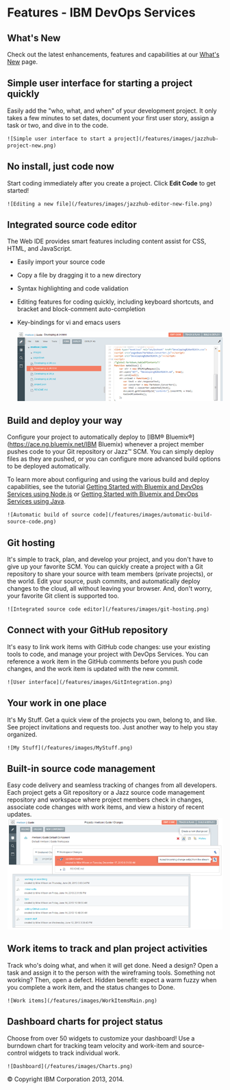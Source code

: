 # Features - IBM DevOps Services

## What's New
Check out the latest enhancements, features and capabilities at our [What's New](/whatsnew) page.							

## Simple user interface for starting a project quickly

Easily add the "who, what, and when" of your development project. 
It only takes a few minutes to set dates, document your first user
story, assign a task or two, and dive in to the code.	
 
	![Simple user interface to start a project](/features/images/jazzhub-project-new.png)																				

## No install, just code now

Start coding immediately after you create a project. 
Click **Edit Code** to get started!

	![Editing a new file](/features/images/jazzhub-editor-new-file.png)															

## Integrated source code editor

The Web IDE provides smart features including content assist for CSS, HTML, and JavaScript.

* Easily import your source code
* Copy a file by dragging it to a new directory
* Syntax highlighting and code validation
* Editing features for coding quickly, including keyboard shortcuts, and bracket and block-comment auto-completion
* Key-bindings for vi and emacs users

	![Integrated source code editor](/features/images/jazzhub-editor.png)											

## Build and deploy your way

Configure your project to automatically deploy to [IBM&reg; Bluemix&reg;](https://ace.ng.bluemix.net/IBM Bluemix) 
whenever a project member pushes code to your Git repository or
Jazz&trade; SCM. You can simply deploy files as they are pushed, or you
can configure more advanced build options to be deployed automatically.

To learn more about configuring and using the various build and deploy capabilities,
see the tutorial [Getting Started with Bluemix and DevOps Services using Node.js](/tutorials/jazzeditor)
or [Getting Started with Bluemix and DevOps Services using Java](/tutorials/jazzeditorjava).

	![Automatic build of source code](/features/images/automatic-build-source-code.png)
									
							
## Git hosting

It's simple to track, plan, and develop your project, and you don't have to 
give up your favorite SCM.  You can quickly create a project with a 
Git repository to share your source with team members (private 
projects), or the world.  Edit your source, push commits, and 
automatically deploy changes to	the cloud, all without leaving your
browser. And, don't worry, your favorite Git client is supported too.
 
	![Integrated source code editor](/features/images/git-hosting.png)		
 
## Connect with your GitHub repository
			
It's easy to link work items with GitHub code changes: use your existing 
tools to code, and manage your project with DevOps Services.  You 
can reference a work item in the GitHub comments before you push 
code changes, and the work item is updated with the new commit.

	![User interface](/features/images/GitIntegration.png)		

## Your work in one place

It's My Stuff. Get a quick view of the projects you own, belong	to, and
 like. See project invitations and requests too. Just another way 
to help you stay organized.

	![My Stuff](/features/images/MyStuff.png)																		 

## Built-in source code management						

Easy code delivery and seamless tracking of changes from all developers. 
Each project gets a Git repository or a Jazz source code management
 repository and workspace where project members check in changes, 
associate code changes with work items, and view a history of recent 
updates.
	![Build-in source code](/features/images/SCMUIs.png)																				

## Work items to track and plan project activities						

Track who's doing what, and when it will get done. Need a design? Open a task
 and assign it to the person with the wireframing tools. Something 
not working? Then, open a defect.  Hidden benefit: expect a warm 
fuzzy when you complete a work item, and the status changes to Done.

	![Work items](/features/images/WorkItemsMain.png)		
																			
## Dashboard charts for project status										

Choose from over 50 widgets to customize your dashboard! Use a burndown chart 
for tracking team velocity and work-item and source-control widgets
 to track individual work.
 
	![Dashboard](/features/images/Charts.png)

&copy; Copyright IBM Corporation 2013, 2014.
